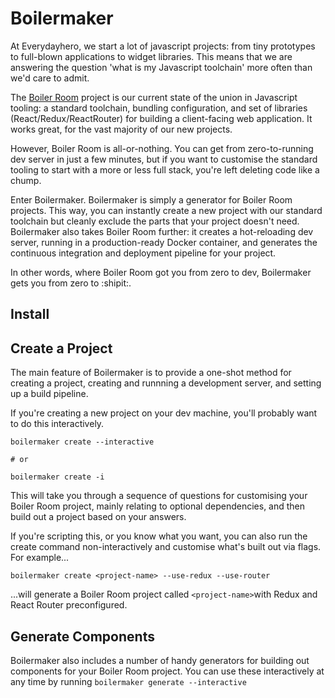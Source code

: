 # Boilermaker

At Everydayhero, we start a lot of javascript projects: from tiny prototypes to
full-blown applications to widget libraries. This means that we are answering
the question 'what is my Javascript toolchain' more often than we'd care to
admit.

The [Boiler Room](https://github.com/everydayhero/boiler-room) project is our
current state of the union in Javascript tooling: a standard toolchain,
bundling configuration, and set of libraries (React/Redux/ReactRouter) for
building a client-facing web application. It works great, for the vast majority
of our new projects.

However, Boiler Room is all-or-nothing. You can get from zero-to-running dev
server in just a few minutes, but if you want to customise the standard tooling
to start with a more or less full stack, you're left deleting code like a chump.

Enter Boilermaker. Boilermaker is simply a generator for Boiler Room projects.
This way, you can instantly create a new project with our standard toolchain
but cleanly exclude the parts that your project doesn't need. Boilermaker also
takes Boiler Room further: it creates a hot-reloading dev server, running in
a production-ready Docker container, and generates the continuous integration
and deployment pipeline for your project.

In other words, where Boiler Room got you from zero to dev, Boilermaker gets you
from zero to :shipit:.

## Install

## Create a Project

The main feature of Boilermaker is to provide a one-shot method for creating
a project, creating and runnning a development server, and setting up a build
pipeline.

If you're creating a new project on your dev machine, you'll probably want to
do this interactively.

```shell
boilermaker create --interactive

# or

boilermaker create -i
```

This will take you through a sequence of questions for customising your Boiler
Room project, mainly relating to optional dependencies, and then build out a
project based on your answers.

If you're scripting this, or you know what you want, you can also run the
create command non-interactively and customise what's built out via flags.
For example...

```shell
boilermaker create <project-name> --use-redux --use-router
```

...will generate a Boiler Room project called `<project-name>`with Redux and
React Router preconfigured.

## Generate Components

Boilermaker also includes a number of handy generators for building out
components for your Boiler Room project. You can use these interactively at
any time by running `boilermaker generate --interactive`


